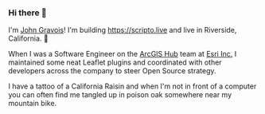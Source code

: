 ### Hi there 👋

I'm [John Gravois](https://johngravois.com/resume)! I'm building https://scripto.live and live in Riverside, California. :mountain_bicyclist: 

When I was a Software Engineer on the [ArcGIS Hub](https://hub.arcgis.com) team at [Esri Inc.](https://esri.com) I maintained some neat Leaflet plugins and coordinated with other developers across the company to steer Open Source strategy. 

I have a tattoo of a California Raisin and when I'm not in front of a computer you can often find me tangled up in poison oak somewhere near my mountain bike.

<!--
**jgravois/jgravois** is a ✨ _special_ ✨ repository because its `README.md` (this file) appears on your GitHub profile.

Here are some ideas to get you started:

- 🔭 I’m currently working on ...
- 🌱 I’m currently learning ...
- 👯 I’m looking to collaborate on ...
- 🤔 I’m looking for help with ...
- 💬 Ask me about ...
- 📫 How to reach me: ...
- 😄 Pronouns: ...
- ⚡ Fun fact: ...
-->
